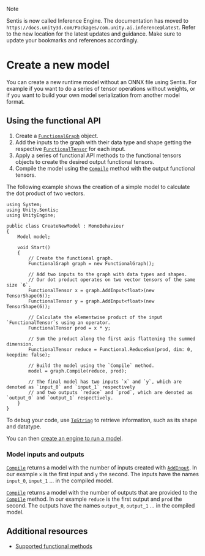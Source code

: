 > [!NOTE]
> Sentis is now called Inference Engine. The documentation has moved to `https://docs.unity3d.com/Packages/com.unity.ai.inference@latest`. Refer to the new location for the latest updates and guidance. Make sure to update your bookmarks and references accordingly.

# Create a new model

You can create a new runtime model without an ONNX file using Sentis. For example if you want to do a series of tensor operations without weights, or if you want to build your own model serialization from another model format.

## Using the functional API

1. Create a [`FunctionalGraph`](xref:Unity.Sentis.FunctionalGraph) object.
2. Add the inputs to the graph with their data type and shape getting the respective [`FunctionalTensor`](xref:Unity.Sentis.FunctionalTensor) for each input.
3. Apply a series of functional API methods to the functional tensors objects to create the desired output functional tensors.
4. Compile the model using the [`Compile`](xref:Unity.Sentis.FunctionalGraph.Compile*) method with the output functional tensors.

The following example shows the creation of a simple model to calculate the dot product of two vectors.

```
using System;
using Unity.Sentis;
using UnityEngine;

public class CreateNewModel : MonoBehaviour
{
    Model model;

    void Start()
    {
        // Create the functional graph.
        FunctionalGraph graph = new FunctionalGraph();

        // Add two inputs to the graph with data types and shapes.
        // Our dot product operates on two vector tensors of the same size `6`.
        FunctionalTensor x = graph.AddInput<float>(new TensorShape(6));
        FunctionalTensor y = graph.AddInput<float>(new TensorShape(6));

        // Calculate the elementwise product of the input `FunctionalTensor`s using an operator.
        FunctionalTensor prod = x * y;

        // Sum the product along the first axis flattening the summed dimension.
        FunctionalTensor reduce = Functional.ReduceSum(prod, dim: 0, keepdim: false);

        // Build the model using the `Compile` method.
        model = graph.Compile(reduce, prod);

        // The final model has two inputs `x` and `y`, which are denoted as `input_0` and `input_1` respectively
        // and two outputs `reduce` and `prod`, which are denoted as `output_0` and `output_1` respectively.
    }
}
```

To debug your code, use [`ToString`](xref:Unity.Sentis.FunctionalTensor.ToString) to retrieve information, such as its shape and datatype.

You can then [create an engine to run a model](create-an-engine.md).

### Model inputs and outputs

[`Compile`](xref:Unity.Sentis.FunctionalGraph.Compile*) returns a model with the number of inputs created with [`AddInput`](xref:Unity.Sentis.FunctionalGraph.AddInput*). In our example `x` is the first input and `y` the second.
The inputs have the names `input_0`, `input_1` ... in the compiled model.

[`Compile`](xref:Unity.Sentis.FunctionalGraph.Compile*) returns a model with the number of outputs that are provided to the [`Compile`](xref:Unity.Sentis.FunctionalGraph.Compile*) method. In our example `reduce` is the first output and `prod` the second.
The outputs have the names `output_0`, `output_1` ... in the compiled model.

## Additional resources

- [Supported functional methods](supported-functional-methods.md)
